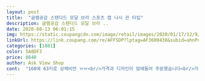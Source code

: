 ```yaml
---
layout: post 
title:  "글램공감 스탠다드 모달 브라 스포츠 캡 나시 끈 타입" 
description: 글램공감 스탠다드 모달 브라 ..
date: 2020-08-13 06:01:15 
img: https://static.coupangcdn.com/image/retail/images/2020/01/17/12/9/bd2e22d8-b225-43df-ac66-16ddff908e38.jpg 
linkUrl: https://link.coupang.com/re/AFFSDP?lptag=AF3600438&subid=ahnPublicAsk&pageKey=1183554394&itemId=2163887818&vendorItemId=70166065893&traceid=V0-113-e8429a689167e7d6 
categories: [1001] 
color: 5A8DF3 
price: 8640 
author: Ask View Shop 
cont:  "160에 63키로 상체비만 ㅠㅠ<br/>가격과 디자인이 맘에들어 주문했습니다<br/>가슴패드도 도톰해 볼륨도 있어보이고요<br/>검은색 흰색 추가 주문하려구요<br/>고민고민하다 L 사이즈 주문했어요<br/>그냥 나시같이 헐렁하고 그 캡이 붙어있어서 훌렁훌렁 입는건줄알고 샀는데(상품 이미지에서 캡부분을 까서 보여주긴했지만 속이 그렇다고 보여준건줄.<br/> 제가 자세히안본게 잘못이죠) 몸이 젖은상태서 훌렁하고 못 입습니다 입고 가슴부분은 따로 이케이케 해줘야하구요.<br/> 후기보고 XL샀늣데 딱! 맞아서 불편하네요 여름에 일하는데가 너무디워서 훌렁훌렁 벗을수있는거 급하게 샀는데 가슴밑에 밴드가 크흡 일주일돌려입게 4개 샀는데 그냥 겨울에 입으려구요 여름에는 못입네요 다 뜯어버려서 반품도 귀찮네요<br/>더 편하게 잠옷처럼 입으시려면 XL<br/>박음질 이상한곳 없고<br/>브라런닝에 심취해서 이것저것 사모으고있던중<br/>얇은 티 안에 이너로 입으시려면 L<br/>우선 L은 꽉찬 B는 되셔야 입을것 같아요 ㅠㅠ 흑 컵도 컵이지만 가슴 둘레 때문에 L의 암홀 부분이 불편해서요.<br/> 집에서 널널하게 입는 중입니다 M 사이즈가 너무 제 사이즈라 완전 만족 중이고 3장 더 샀습니다.<br/> 세탁 돌린다고 해서 당장 옷이 변형 되진 않았구요 입으니 너무 변해서 신세계 맛보는 중입니다.<br/> 여러분 숨쉬기 편하고 불편지 않는 이 나시를 꼭 사세요 여름 아니라도 사두시면 넘 편하게 입을 것 같아요.<br/><br/>작년부터 거추장스런 브라를 다 버리고<br/>재질도 부들부들 괜찮아요<br/>저는 굉장히 만족스럽습니다<br/>저에겐 L사이즈가 이쁘게 맞네요<br/>후기보고 L 샀다가 안 맞아서 M으로 다시 시켰습니다.<br/><br/>" 
---
```


